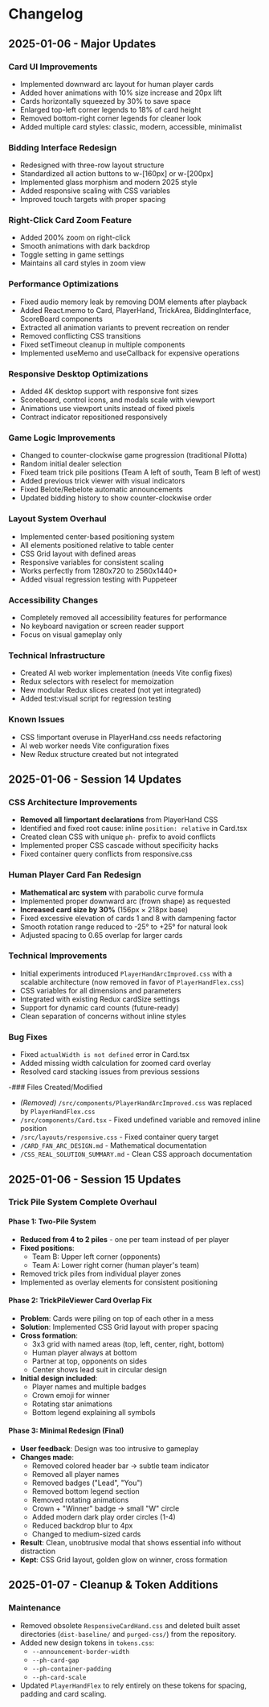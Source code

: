 # Changelog

## 2025-01-06 - Major Updates

### Card UI Improvements
- Implemented downward arc layout for human player cards
- Added hover animations with 10% size increase and 20px lift
- Cards horizontally squeezed by 30% to save space
- Enlarged top-left corner legends to 18% of card height
- Removed bottom-right corner legends for cleaner look
- Added multiple card styles: classic, modern, accessible, minimalist

### Bidding Interface Redesign
- Redesigned with three-row layout structure
- Standardized all action buttons to w-[160px] or w-[200px]
- Implemented glass morphism and modern 2025 style
- Added responsive scaling with CSS variables
- Improved touch targets with proper spacing

### Right-Click Card Zoom Feature
- Added 200% zoom on right-click
- Smooth animations with dark backdrop
- Toggle setting in game settings
- Maintains all card styles in zoom view

### Performance Optimizations
- Fixed audio memory leak by removing DOM elements after playback
- Added React.memo to Card, PlayerHand, TrickArea, BiddingInterface, ScoreBoard components
- Extracted all animation variants to prevent recreation on render
- Removed conflicting CSS transitions
- Fixed setTimeout cleanup in multiple components
- Implemented useMemo and useCallback for expensive operations

### Responsive Desktop Optimizations
- Added 4K desktop support with responsive font sizes
- Scoreboard, control icons, and modals scale with viewport
- Animations use viewport units instead of fixed pixels
- Contract indicator repositioned responsively

### Game Logic Improvements
- Changed to counter-clockwise game progression (traditional Pilotta)
- Random initial dealer selection
- Fixed team trick pile positions (Team A left of south, Team B left of west)
- Added previous trick viewer with visual indicators
- Fixed Belote/Rebelote automatic announcements
- Updated bidding history to show counter-clockwise order

### Layout System Overhaul
- Implemented center-based positioning system
- All elements positioned relative to table center
- CSS Grid layout with defined areas
- Responsive variables for consistent scaling
- Works perfectly from 1280x720 to 2560x1440+
- Added visual regression testing with Puppeteer

### Accessibility Changes
- Completely removed all accessibility features for performance
- No keyboard navigation or screen reader support
- Focus on visual gameplay only

### Technical Infrastructure
- Created AI web worker implementation (needs Vite config fixes)
- Redux selectors with reselect for memoization
- New modular Redux slices created (not yet integrated)
- Added test:visual script for regression testing

### Known Issues
- CSS !important overuse in PlayerHand.css needs refactoring
- AI web worker needs Vite configuration fixes
- New Redux structure created but not integrated

## 2025-01-06 - Session 14 Updates

### CSS Architecture Improvements
- **Removed all !important declarations** from PlayerHand CSS
- Identified and fixed root cause: inline `position: relative` in Card.tsx
- Created clean CSS with unique `ph-` prefix to avoid conflicts
- Implemented proper CSS cascade without specificity hacks
- Fixed container query conflicts from responsive.css

### Human Player Card Fan Redesign
- **Mathematical arc system** with parabolic curve formula
- Implemented proper downward arc (frown shape) as requested
- **Increased card size by 30%** (156px × 218px base)
- Fixed excessive elevation of cards 1 and 8 with dampening factor
- Smooth rotation range reduced to -25° to +25° for natural look
- Adjusted spacing to 0.65 overlap for larger cards

### Technical Improvements
- Initial experiments introduced `PlayerHandArcImproved.css` with a scalable architecture (now removed in favor of `PlayerHandFlex.css`)
- CSS variables for all dimensions and parameters
- Integrated with existing Redux cardSize settings
- Support for dynamic card counts (future-ready)
- Clean separation of concerns without inline styles

### Bug Fixes
- Fixed `actualWidth is not defined` error in Card.tsx
- Added missing width calculation for zoomed card overlay
- Resolved card stacking issues from previous sessions

-### Files Created/Modified
- *(Removed)* `/src/components/PlayerHandArcImproved.css` was replaced by `PlayerHandFlex.css`
- `/src/components/Card.tsx` - Fixed undefined variable and removed inline position
- `/src/layouts/responsive.css` - Fixed container query target
- `/CARD_FAN_ARC_DESIGN.md` - Mathematical documentation
- `/CSS_REAL_SOLUTION_SUMMARY.md` - Clean CSS approach documentation

## 2025-01-06 - Session 15 Updates

### Trick Pile System Complete Overhaul

#### Phase 1: Two-Pile System
- **Reduced from 4 to 2 piles** - one per team instead of per player
- **Fixed positions**:
  - Team B: Upper left corner (opponents)
  - Team A: Lower right corner (human player's team)
- Removed trick piles from individual player zones
- Implemented as overlay elements for consistent positioning

#### Phase 2: TrickPileViewer Card Overlap Fix
- **Problem**: Cards were piling on top of each other in a mess
- **Solution**: Implemented CSS Grid layout with proper spacing
- **Cross formation**:
  - 3x3 grid with named areas (top, left, center, right, bottom)
  - Human player always at bottom
  - Partner at top, opponents on sides
  - Center shows lead suit in circular design
- **Initial design included**:
  - Player names and multiple badges
  - Crown emoji for winner
  - Rotating star animations
  - Bottom legend explaining all symbols

#### Phase 3: Minimal Redesign (Final)
- **User feedback**: Design was too intrusive to gameplay
- **Changes made**:
  - Removed colored header bar → subtle team indicator
  - Removed all player names
  - Removed badges ("Lead", "You") 
  - Removed bottom legend section
  - Removed rotating animations
  - Crown + "Winner" badge → small "W" circle
  - Added modern dark play order circles (1-4)
  - Reduced backdrop blur to 4px
  - Changed to medium-sized cards
- **Result**: Clean, unobtrusive modal that shows essential info without distraction
- **Kept**: CSS Grid layout, golden glow on winner, cross formation

## 2025-01-07 - Cleanup & Token Additions

### Maintenance
- Removed obsolete `ResponsiveCardHand.css` and deleted built asset directories
  (`dist-baseline/` and `purged-css/`) from the repository.
- Added new design tokens in `tokens.css`:
  - `--announcement-border-width`
  - `--ph-card-gap`
  - `--ph-container-padding`
  - `--ph-card-scale`
- Updated `PlayerHandFlex` to rely entirely on these tokens for spacing, padding
  and card scaling.
